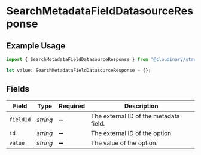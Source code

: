 # SearchMetadataFieldDatasourceResponse

## Example Usage

```typescript
import { SearchMetadataFieldDatasourceResponse } from "@cloudinary/structured-metadata/models/operations";

let value: SearchMetadataFieldDatasourceResponse = {};
```

## Fields

| Field                                  | Type                                   | Required                               | Description                            |
| -------------------------------------- | -------------------------------------- | -------------------------------------- | -------------------------------------- |
| `fieldId`                              | *string*                               | :heavy_minus_sign:                     | The external ID of the metadata field. |
| `id`                                   | *string*                               | :heavy_minus_sign:                     | The external ID of the option.         |
| `value`                                | *string*                               | :heavy_minus_sign:                     | The value of the option.               |